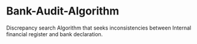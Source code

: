 # Bank-Audit-Algorithm
Discrepancy search Algorithm that seeks inconsistencies between Internal financial register and bank declaration.

